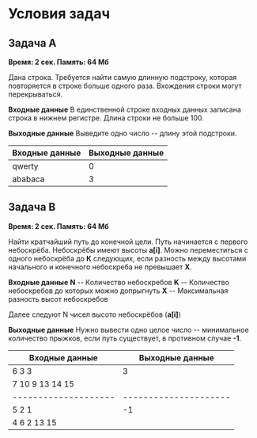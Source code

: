 # Условия задач
## Задача A
**Время: 2 сек. Память: 64 Мб**

Дана строка. Требуется найти самую длинную подстроку, которая повторяется в строке
больше одного раза. Вхождения строки могут перекрываться.

**Входные данные**
В единственной строке входных данных записана строка в нижнем регистре. Длина строки не
больше 100.

**Выходные данные**
Выведите одно число -- длину этой подстроки.

| **Входные данные** | **Выходные данные** |
|--------------------|---------------------|
| qwerty             | 0                   |
| ababaca            | 3                   |

## Задача B
**Время: 2 сек. Память: 64 Мб**

Найти кратчайший путь до конечной цели. Путь начинается с первого небоскрёба.
Небоскрёбы имеют высоты **a[i]**. Можно переместиться с одного небоскрёба до **К** следующих, если разность между высотами начального и конечного небоскреба не превышает **X**.

**Входные данные**
**N** -- Количество небоскребов
**K** -- Количество небоскребов до которых можно допрыгнуть
**X** -- Максимальная разность высот небоскребов

Далее следуют N чисел высото небоскрёбов (**a[i]**)

**Выходные данные**
Нужно вывести одно целое число -- минимальное количество прыжков, если путь существует, в противном случае **-1**.

| **Входные данные** | **Выходные данные** |
|--------------------|---------------------|
| 6 3 3              | 3                   |
| 7 10 9 13 14 15    |                     |
|--------------------|---------------------|
| 5 2 1              | -1                  |
| 4 6 2 13 15        |                     |